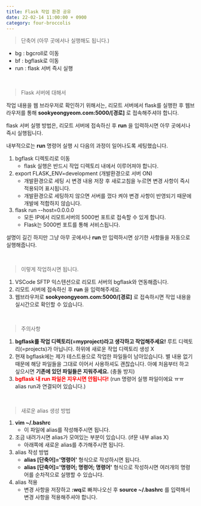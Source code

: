 ```yaml
---
title: Flask 작업 환경 공유
date: 22-02-14 11:00:00 + 0900
category: four-broccolis
---
```


> 단축어 (아무 곳에서나 실행해도 됩니다.)

- bg : bgcroll로 이동
- bf : bgflask로 이동
- run : flask 서버 즉시 실행

<br>

> Flask 서버에 대해서

작업 내용을 웹 브라우저로 확인하기 위해서는, 리모트 서버에서 flask를 실행한 후 웹브라우저를 통해 **sookyeongyeom.com:5000/[경로]** 로 접속해주셔야 합니다.

flask 서버 실행 방법은, 리모트 서버에 접속하신 후 **run** 을 입력하시면 아무 곳에서나 즉시 실행됩니다.

내부적으로는 **run** 명령어 실행 시 다음의 과정이 일어나도록 세팅했습니다.

1. bgflask 디렉토리로 이동
    - flask 실행은 반드시 작업 디렉토리 내에서 이루어져야 합니다.
2. export FLASK_ENV=development (개발환경으로 서버 ON)
    - 개발환경으로 세팅 시 변경 내용 저장 후 새로고침을 누르면 변경 사항이 즉시 적용되어 표시됩니다.
    - 개발환경으로 세팅하지 않으면 서버를 껐다 켜야 변경 사항이 반영되기 때문에 개발에 적합하지 않습니다.
3. flask run --host=0.0.0.0
    - 모든 IP에서 리모트서버의 5000번 포트로 접속할 수 있게 합니다.
    - Flask는 5000번 포트를 통해 서비스됩니다.

설명이 길긴 하지만 그냥 아무 곳에서나 **run** 만 입력하시면 상기한 사항들을 자동으로 실행해줍니다.

<br>

> 이렇게 작업하시면 됩니다.

1. VSCode SFTP 익스텐션으로 리모트 서버의 bgflask와 연동해줍니다.
2. 리모트 서버에 접속하신 후 **run** 을 입력해주세요.
3. 웹브라우저로 **sookyeongyeom.com:5000/[경로]** 로 접속하시면 작업 내용을 실시간으로 확인할 수 있습니다.

<br>

> 주의사항

1. **bgflask를 작업 디렉토리(=myproject)라고 생각하고 작업해주세요!** 루트 디렉토리(=projects)가 아닙니다. 하위에 새로운 작업 디렉토리 생성 X
2. 현재 bgflask에는 제가 테스트용으로 작업한 파일들이 남아있습니다. 별 내용 없기 때문에 해당 파일들을 그대로 이어서 사용하셔도 괜찮습니다. 아예 처음부터 하고 싶으시면 **기존에 있던 파일들은 지워주세요.** (충돌 방지)
3. **<span style="color:red; font-weight:bold">bgflask 내 run 파일은 지우시면 안됩니다!</span>** (run 명령어 실행 파일이에요 ㅠㅠ alias run과 연결되어 있습니다.)

<br>

> 새로운 alias 생성 방법

1. **vim ~/.bashrc**
    - 이 파일에 alias를 작성해주시면 됩니다.
2. 조금 내려가시면 alias가 모여있는 부분이 있습니다. (if문 내부 alias X)
    - 아래쪽에 새로운 alias를 추가해주시면 됩니다.
3. alias 작성 방법
    - **alias [단축어]='명령어'** 형식으로 작성하시면 됩니다.
    - **alias [단축어]='명령어; 명령어; 명령어'** 형식으로 작성하시면 여러개의 명령어를 순차적으로 실행할 수 있습니다.
4. alias 적용
    - 변경 사항을 저장하고 **:wq**로 빠져나오신 후 **source ~/.bashrc** 를 입력해서 변경 사항을 적용해주셔야 합니다.